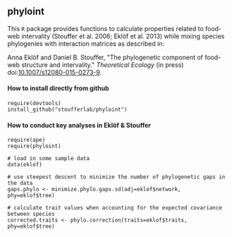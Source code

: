 ## phyloint

This `R` package provides functions to calculate properties related to food-web intervality (Stouffer et al. 2006; Eklöf et al. 2013) while mixing species phylogenies with interaction matrices as described in:

Anna Eklöf and Daniel B. Stouffer, "The phylogenetic component of food-web structure and intervality." *Theoretical Ecology* (in press) doi:[10.1007/s12080-015-0273-9][doi].

#### How to install directly from github

    require(devtools)
    install_github("stoufferlab/phyloint")

#### How to conduct key analyses in Eklöf & Stouffer

    require(ape)
    require(phyloint)
        
    # load in some sample data
    data(eklof)
        
    # use steepest descent to minimize the number of phylogenetic gaps in the data
    gaps.phylo <- minimize.phylo.gaps.sd(adj=eklof$network, phy=eklof$tree)
        
    # calculate trait values when accounting for the expected covariance between species
    corrected.traits <- phylo.correction(traits=eklof$traits, phy=eklof$tree)

[doi]: http://dx.doi.org/10.1007/s12080-015-0273-9

